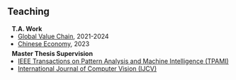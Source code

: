 ## Teaching

<h4 style="margin:0 10px 0;">T.A. Work</h4>

<ul style="margin:0 0 5px;">
  <li><a href="http://cvpr2023.thecvf.com/"><autocolor>Global Value Chain</autocolor></a>, 2021-2024</li>
  <li><a href="http://cvpr2023.thecvf.com/"><autocolor>Chinese Economy</autocolor></a>,  2023</li>
</ul>

<h4 style="margin:0 10px 0;">Master Thesis Supervision</h4>

<ul style="margin:0 0 20px;">
  <li><a href="https://www.computer.org/csdl/journal/tp"><autocolor>IEEE Transactions on Pattern Analysis and Machine Intelligence (TPAMI)</autocolor></a></li>
  <li><a href="https://www.springer.com/journal/11263"><autocolor>International Journal of Computer Vision (IJCV)</autocolor></a></li>
</ul>
